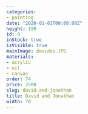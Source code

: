 ```yaml
---
categories:
- painting
date: "2020-01-01T00:00:00Z"
height: 150
id: 0
inStock: true
isVisible: true
mainImage: davidas.JPG
materials:
- acrylic
- oil
- canvas
order: 74
price: 2500
slug: david-and-jonathan
title: David and Jonathan
width: 70
---
```


